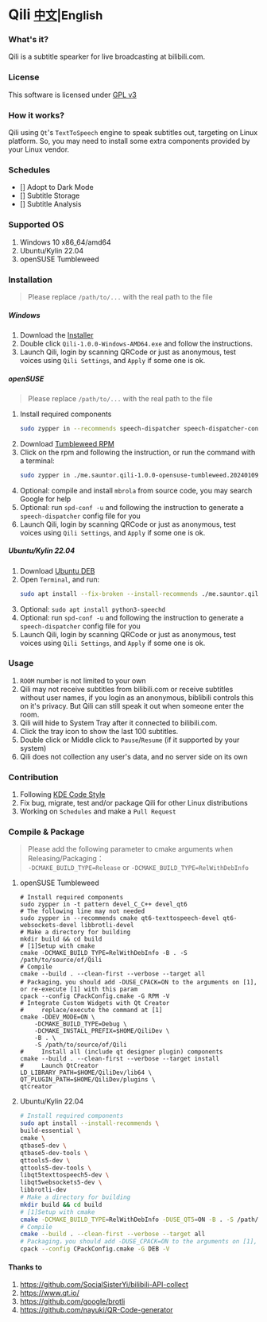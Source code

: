 # Qili  <small>[中文](README.md)|English</small>

### What's it?
Qili is a subtitle spearker for live broadcasting at bilibili.com.

### License
This software is licensed under [GPL v3](https://www.gnu.org/licenses/gpl-3.0.txt)

### How it works?
Qili using `Qt`'s `TextToSpeech` engine to speak subtitles out, targeting on Linux platform.
So, you may need to install some extra components provided by your Linux vendor.

### Schedules
- [] Adopt to Dark Mode
- [] Subtitle Storage
- [] Subtitle Analysis

### Supported OS
1. Windows 10 x86_64/amd64
2. Ubuntu/Kylin 22.04
3. openSUSE Tumbleweed

### Installation
> Please replace `/path/to/...` with the real path to the file

##### Windows
1. Download the [Installer](https://github.com/sauntor/Qili/releases/download/v1.0.0/Qili-1.0.0-Windows-AMD64.exe)
2. Double click `Qili-1.0.0-Windows-AMD64.exe` and follow the instructions.
3. Launch Qili, login by scanning QRCode or just as anonymous, test voices using `Qili Settings`, and `Apply` if some one is ok.

##### openSUSE
> Please replace `/path/to/...` with the real path to the file
1. Install required components
    ```bash
    sudo zypper in --recommends speech-dispatcher speech-dispatcher-configure speech-dispatcher-module-espeak espeak-ng
    ```
2. Download [Tumbleweed RPM](https://gitee.com/sauntor/Qili/releases/download/v1.0.0/me.sauntor.qili-1.0.0-opensuse-tumbleweed.20240105_x86_64.rpm)
3. Click on the rpm and following the instruction, or run the command with a terminal:<br/>
   ```bash
   sudo zypper in ./me.sauntor.qili-1.0.0-opensuse-tumbleweed.20240109_x86_64.rpm
   ```
4. Optional: compile and install `mbrola` from source code, you may search Google for help
5. Optional: run `spd-conf -u` and following the instruction to generate a `speech-dispatcher` config file for you
6. Launch Qili, login by scanning QRCode or just as anonymous, test voices using `Qili Settings`, and `Apply` if some one is ok.

##### Ubuntu/Kylin 22.04
1. Download [Ubuntu DEB](https://gitee.com/sauntor/Qili/releases/download/v1.0.0/me.sauntor.qili-1.0.0-Deepin.20.9_x86_64.deb)
2. Open `Terminal`, and run:<br/>
   ```bash
   sudo apt install --fix-broken --install-recommends ./me.sauntor.qili-1.0.0-ubuntu.22.04_x86_64.deb
   ```
3. Optional: `sudo apt install python3-speechd`
4. Optional: run `spd-conf -u` and following the instruction to generate a `speech-dispatcher` config file for you
5. Launch Qili, login by scanning QRCode or just as anonymous, test voices using `Qili Settings`, and `Apply` if some one is ok.

### Usage
1. `ROOM` number is not limited to your own
2. Qili may not receive subtitles from bilibili.com or receive subtitles without user names, if you login as an anonymous,
    biblibili controls this on it's privacy. But Qili can still speak it out when someone enter the room.
3. Qili will hide to System Tray after it connected to bilibili.com.
4. Click the tray icon to show the last 100 subtitles.
5. Double click or Middle click to `Pause`/`Resume` (if it supported by your system)
6. Qili does not collection any user's data, and no server side on its own

### Contribution
1. Following [KDE Code Style](https://community.kde.org/Policies/Frameworks_Coding_Style)
2. Fix bug, migrate, test and/or package Qili for other Linux distributions
3. Working on `Schedules` and make a `Pull Request`

### Compile & Package
> Please add the following parameter to cmake arguments when Releasing/Packaging：<br/>
> `-DCMAKE_BUILD_TYPE=Release` or `-DCMAKE_BUILD_TYPE=RelWithDebInfo`

1. openSUSE Tumbleweed
    ```
    # Install required components
    sudo zypper in -t pattern devel_C_C++ devel_qt6
    # The following line may not needed
    sudo zypper in --recommends cmake qt6-texttospeech-devel qt6-websockets-devel libbrotli-devel
    # Make a directory for building
    mkdir build && cd build
    # [1]Setup with cmake
    cmake -DCMAKE_BUILD_TYPE=RelWithDebInfo -B . -S /path/to/source/of/Qili
    # Compile
    cmake --build . --clean-first --verbose --target all
    # Packaging，you should add -DUSE_CPACK=ON to the arguments on [1], or re-execute [1] with this param
    cpack --config CPackConfig.cmake -G RPM -V
    # Integrate Custom Widgets with Qt Creator
    #     replace/execute the command at [1]
    cmake -DDEV_MODE=ON \
        -DCMAKE_BUILD_TYPE=Debug \
        -DCMAKE_INSTALL_PREFIX=$HOME/QiliDev \
        -B . \
        -S /path/to/source/of/Qili
    #     Install all (include qt designer plugin) components
    cmake --build . --clean-first --verbose --target install
    #     Launch QtCreator
    LD_LIBRARY_PATH=$HOME/QiliDev/lib64 \
    QT_PLUGIN_PATH=$HOME/QiliDev/plugins \
    qtcreator
    ```
2. Ubuntu/Kylin 22.04
    ```bash
    # Install required components
    sudo apt install --install-recommends \
    build-essential \
    cmake \
    qtbase5-dev \
    qtbase5-dev-tools \
    qttools5-dev \
    qttools5-dev-tools \
    libqt5texttospeech5-dev \
    libqt5websockets5-dev \
    libbrotli-dev
    # Make a directory for building
    mkdir build && cd build
    # [1]Setup with cmake
    cmake -DCMAKE_BUILD_TYPE=RelWithDebInfo -DUSE_QT5=ON -B . -S /path/to/source/of/Qili
    # Compile
    cmake --build . --clean-first --verbose --target all
    # Packaging，you should add -DUSE_CPACK=ON to the arguments on [1], or re-execute [1] with this param
    cpack --config CPackConfig.cmake -G DEB -V
    ```

#### Thanks to
1. https://github.com/SocialSisterYi/bilibili-API-collect
2. https://www.qt.io/
3. https://github.com/google/brotli
4. https://github.com/nayuki/QR-Code-generator
